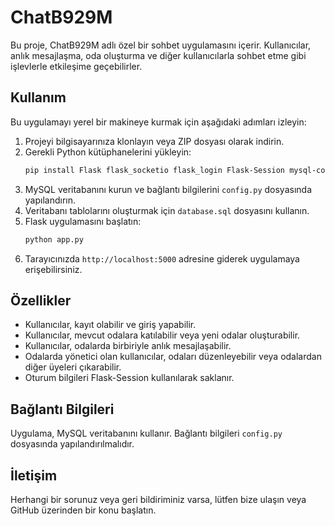 # ChatB929M

Bu proje, ChatB929M adlı özel bir sohbet uygulamasını içerir. Kullanıcılar, anlık mesajlaşma, oda oluşturma ve diğer kullanıcılarla sohbet etme gibi işlevlerle etkileşime geçebilirler.

## Kullanım

Bu uygulamayı yerel bir makineye kurmak için aşağıdaki adımları izleyin:

1. Projeyi bilgisayarınıza klonlayın veya ZIP dosyası olarak indirin.
2. Gerekli Python kütüphanelerini yükleyin:
    ```bash
    pip install Flask flask_socketio flask_login Flask-Session mysql-connector-python
    ```
3. MySQL veritabanını kurun ve bağlantı bilgilerini `config.py` dosyasında yapılandırın.
4. Veritabanı tablolarını oluşturmak için `database.sql` dosyasını kullanın.
5. Flask uygulamasını başlatın:
    ```bash
    python app.py
    ```
6. Tarayıcınızda `http://localhost:5000` adresine giderek uygulamaya erişebilirsiniz.

## Özellikler

- Kullanıcılar, kayıt olabilir ve giriş yapabilir.
- Kullanıcılar, mevcut odalara katılabilir veya yeni odalar oluşturabilir.
- Kullanıcılar, odalarda birbiriyle anlık mesajlaşabilir.
- Odalarda yönetici olan kullanıcılar, odaları düzenleyebilir veya odalardan diğer üyeleri çıkarabilir.
- Oturum bilgileri Flask-Session kullanılarak saklanır.

## Bağlantı Bilgileri

Uygulama, MySQL veritabanını kullanır. Bağlantı bilgileri `config.py` dosyasında yapılandırılmalıdır.

## İletişim

Herhangi bir sorunuz veya geri bildiriminiz varsa, lütfen bize ulaşın veya GitHub üzerinden bir konu başlatın.

